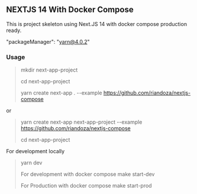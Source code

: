 ## NEXTJS 14 With Docker Compose

This is project skeleton using Next.JS 14 with docker compose production ready.

"packageManager": "yarn@4.0.2"

### Usage

> mkdir next-app-project
>
> cd next-app-project
>
> yarn create next-app . --example <https://github.com/riandoza/nextjs-compose>

or

> yarn create next-app next-app-project --example <https://github.com/riandoza/nextjs-compose>
>
> cd next-app-project

For development locally

> yarn dev
>
> For development with docker compose
> make start-dev
>
> For Production with docker compose
> make start-prod
